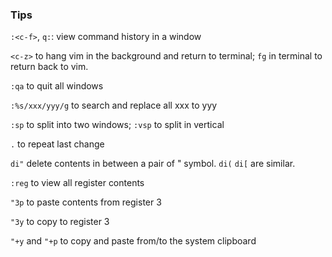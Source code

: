 ### Tips

`:<c-f>`, `q:`: view command history in a window

`<c-z>` to hang vim in the background and return to terminal; `fg` in terminal to return back to vim.

`:qa` to quit all windows

`:%s/xxx/yyy/g` to search and replace all xxx to yyy

`:sp` to split into two windows; `:vsp` to split in vertical

`.` to repeat last change

`di"` delete contents in between a pair of " symbol. `di(` `di[`  are similar. 

`:reg` to view all register contents

`"3p` to paste contents from register 3

`"3y` to copy to register 3

`"+y` and `"+p` to copy and paste from/to the system clipboard

